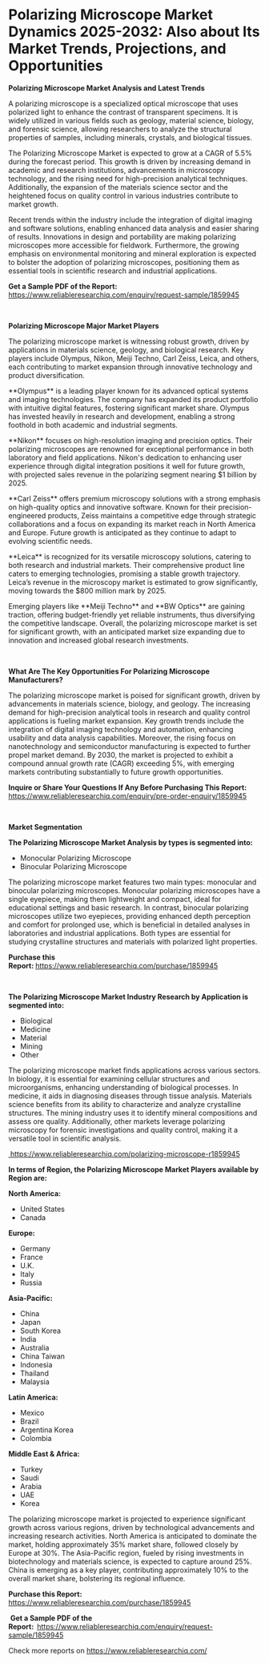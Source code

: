 <p><h1>Polarizing Microscope Market Dynamics 2025-2032: Also about Its Market Trends, Projections, and Opportunities</h1></p><p><strong>Polarizing Microscope Market Analysis and Latest Trends</strong></p>
<p><p>A polarizing microscope is a specialized optical microscope that uses polarized light to enhance the contrast of transparent specimens. It is widely utilized in various fields such as geology, material science, biology, and forensic science, allowing researchers to analyze the structural properties of samples, including minerals, crystals, and biological tissues.</p><p>The Polarizing Microscope Market is expected to grow at a CAGR of 5.5% during the forecast period. This growth is driven by increasing demand in academic and research institutions, advancements in microscopy technology, and the rising need for high-precision analytical techniques. Additionally, the expansion of the materials science sector and the heightened focus on quality control in various industries contribute to market growth.</p><p>Recent trends within the industry include the integration of digital imaging and software solutions, enabling enhanced data analysis and easier sharing of results. Innovations in design and portability are making polarizing microscopes more accessible for fieldwork. Furthermore, the growing emphasis on environmental monitoring and mineral exploration is expected to bolster the adoption of polarizing microscopes, positioning them as essential tools in scientific research and industrial applications.</p></p>
<p><strong>Get a Sample PDF of the Report:&nbsp;</strong> <a href="https://www.reliableresearchiq.com/enquiry/request-sample/1859945?utm_campaign=3318&utm_medium=2&utm_source=Github&utm_content=ia&utm_term=11042025&utm_id=polarizing-microscope">https://www.reliableresearchiq.com/enquiry/request-sample/1859945</a></p>
<p>&nbsp;</p>
<p><strong>Polarizing Microscope Major Market Players</strong></p>
<p><p>The polarizing microscope market is witnessing robust growth, driven by applications in materials science, geology, and biological research. Key players include Olympus, Nikon, Meiji Techno, Carl Zeiss, Leica, and others, each contributing to market expansion through innovative technology and product diversification.</p><p>**Olympus** is a leading player known for its advanced optical systems and imaging technologies. The company has expanded its product portfolio with intuitive digital features, fostering significant market share. Olympus has invested heavily in research and development, enabling a strong foothold in both academic and industrial segments.</p><p>**Nikon** focuses on high-resolution imaging and precision optics. Their polarizing microscopes are renowned for exceptional performance in both laboratory and field applications. Nikon's dedication to enhancing user experience through digital integration positions it well for future growth, with projected sales revenue in the polarizing segment nearing $1 billion by 2025.</p><p>**Carl Zeiss** offers premium microscopy solutions with a strong emphasis on high-quality optics and innovative software. Known for their precision-engineered products, Zeiss maintains a competitive edge through strategic collaborations and a focus on expanding its market reach in North America and Europe. Future growth is anticipated as they continue to adapt to evolving scientific needs.</p><p>**Leica** is recognized for its versatile microscopy solutions, catering to both research and industrial markets. Their comprehensive product line caters to emerging technologies, promising a stable growth trajectory. Leica’s revenue in the microscopy market is estimated to grow significantly, moving towards the $800 million mark by 2025.</p><p>Emerging players like **Meiji Techno** and **BW Optics** are gaining traction, offering budget-friendly yet reliable instruments, thus diversifying the competitive landscape. Overall, the polarizing microscope market is set for significant growth, with an anticipated market size expanding due to innovation and increased global research investments.</p></p>
<p>&nbsp;</p>
<p><strong>What Are The Key Opportunities For Polarizing Microscope Manufacturers?</strong></p>
<p><p>The polarizing microscope market is poised for significant growth, driven by advancements in materials science, biology, and geology. The increasing demand for high-precision analytical tools in research and quality control applications is fueling market expansion. Key growth trends include the integration of digital imaging technology and automation, enhancing usability and data analysis capabilities. Moreover, the rising focus on nanotechnology and semiconductor manufacturing is expected to further propel market demand. By 2030, the market is projected to exhibit a compound annual growth rate (CAGR) exceeding 5%, with emerging markets contributing substantially to future growth opportunities.</p></p>
<p><strong>Inquire or Share Your Questions If Any Before Purchasing This Report:</strong> <a href="https://www.reliableresearchiq.com/enquiry/pre-order-enquiry/1859945?utm_campaign=3318&utm_medium=2&utm_source=Github&utm_content=ia&utm_term=11042025&utm_id=polarizing-microscope">https://www.reliableresearchiq.com/enquiry/pre-order-enquiry/1859945</a></p>
<p>&nbsp;</p>
<p><strong>Market Segmentation</strong></p>
<p><strong>The Polarizing Microscope Market Analysis by types is segmented into:</strong></p>
<p><ul><li>Monocular Polarizing Microscope</li><li>Binocular Polarizing Microscope</li></ul></p>
<p><p>The polarizing microscope market features two main types: monocular and binocular polarizing microscopes. Monocular polarizing microscopes have a single eyepiece, making them lightweight and compact, ideal for educational settings and basic research. In contrast, binocular polarizing microscopes utilize two eyepieces, providing enhanced depth perception and comfort for prolonged use, which is beneficial in detailed analyses in laboratories and industrial applications. Both types are essential for studying crystalline structures and materials with polarized light properties.</p></p>
<p><strong>Purchase this Report:&nbsp;</strong><a href="https://www.reliableresearchiq.com/purchase/1859945?utm_campaign=3318&utm_medium=2&utm_source=Github&utm_content=ia&utm_term=11042025&utm_id=polarizing-microscope">https://www.reliableresearchiq.com/purchase/1859945</a></p>
<p>&nbsp;</p>
<p><strong>The Polarizing Microscope Market Industry Research by Application is segmented into:</strong></p>
<p><ul><li>Biological</li><li>Medicine</li><li>Material</li><li>Mining</li><li>Other</li></ul></p>
<p><p>The polarizing microscope market finds applications across various sectors. In biology, it is essential for examining cellular structures and microorganisms, enhancing understanding of biological processes. In medicine, it aids in diagnosing diseases through tissue analysis. Materials science benefits from its ability to characterize and analyze crystalline structures. The mining industry uses it to identify mineral compositions and assess ore quality. Additionally, other markets leverage polarizing microscopy for forensic investigations and quality control, making it a versatile tool in scientific analysis.</p></p>
<p><a href="https://www.reliableresearchiq.com/polarizing-microscope-r1859945?utm_campaign=3318&utm_medium=2&utm_source=Github&utm_content=ia&utm_term=11042025&utm_id=polarizing-microscope">&nbsp;https://www.reliableresearchiq.com/polarizing-microscope-r1859945</a></p>
<p><strong>In terms of Region, the Polarizing Microscope Market Players available by Region are:</strong></p>
<p>
    <p> <strong> North America: </strong>
        <ul>
            <li>United States</li>
            <li>Canada</li>
        </ul>
        </p> 
    <p> <strong> Europe: </strong>
        <ul>
            <li>Germany</li>
            <li>France</li>
            <li>U.K.</li>
            <li>Italy</li>
            <li>Russia</li>
        </ul>
        </p> 
    <p> <strong> Asia-Pacific: </strong>
        <ul>
            <li>China</li>
            <li>Japan</li>
            <li>South Korea</li>
            <li>India</li>
            <li>Australia</li>
            <li>China Taiwan</li>
            <li>Indonesia</li>
            <li>Thailand</li>
            <li>Malaysia</li>
        </ul>
        </p> 
    <p> <strong> Latin America: </strong>
        <ul>
            <li>Mexico</li>
            <li>Brazil</li>
            <li>Argentina Korea</li>
            <li>Colombia</li>
        </ul>
        </p> 
    <p> <strong> Middle East & Africa: </strong>
        <ul>
            <li>Turkey</li>
            <li>Saudi</li>
            <li>Arabia</li>
            <li>UAE</li>
            <li>Korea</li>
        </ul>
    </p>
    </p>
<p><p>The polarizing microscope market is projected to experience significant growth across various regions, driven by technological advancements and increasing research activities. North America is anticipated to dominate the market, holding approximately 35% market share, followed closely by Europe at 30%. The Asia-Pacific region, fueled by rising investments in biotechnology and materials science, is expected to capture around 25%. China is emerging as a key player, contributing approximately 10% to the overall market share, bolstering its regional influence.</p></p>
<p><strong>Purchase this Report: </strong><a href="https://www.reliableresearchiq.com/purchase/1859945?utm_campaign=3318&utm_medium=2&utm_source=Github&utm_content=ia&utm_term=11042025&utm_id=polarizing-microscope">https://www.reliableresearchiq.com/purchase/1859945</a></p>
<p>&nbsp;<strong>Get a Sample PDF of the Report:&nbsp;&nbsp;</strong><a href="https://www.reliableresearchiq.com/enquiry/request-sample/1859945?utm_campaign=3318&utm_medium=2&utm_source=Github&utm_content=ia&utm_term=11042025&utm_id=polarizing-microscope">https://www.reliableresearchiq.com/enquiry/request-sample/1859945</a></p>
<p><strong></strong></p>
<p>Check more reports on <a href="https://www.reliableresearchiq.com/?utm_campaign=3318&utm_medium=2&utm_source=Github&utm_content=ia&utm_term=11042025&utm_id=polarizing-microscope">https://www.reliableresearchiq.com/</a></p>
